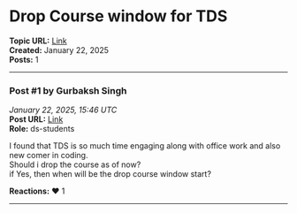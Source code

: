 # Drop Course window for TDS
**Topic URL:** [Link](https://discourse.onlinedegree.iitm.ac.in/t/drop-course-window-for-tds/164737)  
**Created:** January 22, 2025  
**Posts:** 1  

---

### Post #1 by **Gurbaksh Singh**
*January 22, 2025, 15:46 UTC*  
**Post URL:** [Link](https://discourse.onlinedegree.iitm.ac.in/t/drop-course-window-for-tds/164737/1)  
**Role:**  ds-students

I found that TDS is so much time engaging along with office work and also new comer in coding.  
Should i drop the course as of now?  
if Yes, then when will be the drop course window start?

**Reactions:** ❤️ 1

---
